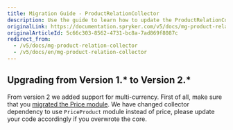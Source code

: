 ```yaml
---
title: Migration Guide - ProductRelationCollector
description: Use the guide to learn how to update the ProductRelationCollector module to a newer version.
originalLink: https://documentation.spryker.com/v5/docs/mg-product-relation-collector
originalArticleId: 5c66c303-8562-4731-bc8a-7ad869f8087c
redirect_from:
  - /v5/docs/mg-product-relation-collector
  - /v5/docs/en/mg-product-relation-collector
---
```


## Upgrading from Version 1.* to Version 2.*

From version 2 we added support for multi-currency. First of all, make sure that you [migrated the Price module](/docs/scos/dev/module-migration-guides/{{page.version}}/migration-guide-price.html). We have changed collector dependency to use `PriceProduct` module instead of price, please update your code accordingly if you overwrote the core.

<!-- 
* [Learn more about Products in multi-store environment](https://documentation.spryker.com/v5/docs/en/product-store-relation-under-the-hood)-->

<!-- Last review date: Nov 23, 2017 by Aurimas Ličkus -->
